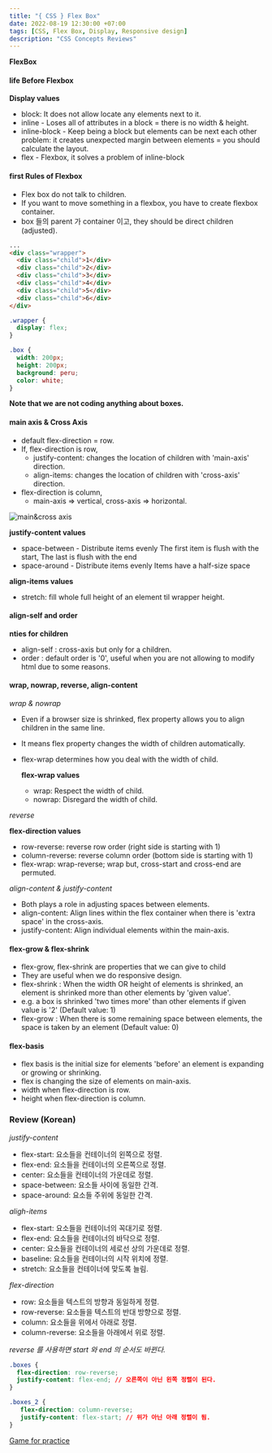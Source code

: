 ```yaml
---
title: "{ CSS } Flex Box"
date: 2022-08-19 12:30:00 +07:00
tags: [CSS, Flex Box, Display, Responsive design]
description: "CSS Concepts Reviews"
---
```


**FlexBox**

#### life Before Flexbox

**Display values**

- block: It does not allow locate any elements next to it.
- inline - Loses all of attributes in a block = there is no width & height.
- inline-block - Keep being a block but elements can be next each other
  problem: it creates unexpected margin between elements = you should calculate the layout.
- flex - Flexbox, it solves a problem of inline-block

#### first Rules of Flexbox

- Flex box do not talk to children.
- If you want to move something in a flexbox, you have to create flexbox container.
- box 들의 parent 가 container 이고, they should be direct children (adjusted).

```html
...
<div class="wrapper">
  <div class="child">1</div>
  <div class="child">2</div>
  <div class="child">3</div>
  <div class="child">4</div>
  <div class="child">5</div>
  <div class="child">6</div>
</div>
```

```css
.wrapper {
  display: flex;
}

.box {
  width: 200px;
  height: 200px;
  background: peru;
  color: white;
}
```

**Note that we are not coding anything about boxes.**

#### main axis & Cross Axis

- default flex-direction = row.
- If, flex-direction is row,
  - justify-content: changes the location of children with 'main-axis' direction.
  - align-items: changes the location of children with 'cross-axis' direction.
- flex-direction is column,
  - main-axis => vertical, cross-axis => horizontal.

![main&cross axis](https://user.oc-static.com/upload/2018/06/14/15289918022085_1.png)

**justify-content values**

- space-between - Distribute items evenly
  The first item is flush with the start,
  The last is flush with the end
- space-around - Distribute items evenly
  Items have a half-size space

**align-items values**

- stretch: fill whole full height of an element til wrapper height.

#### align-self and order

**nties for children**

- align-self : cross-axis but only for a children.
- order : default order is '0', useful when you are not allowing to modify html due to some reasons.

#### wrap, nowrap, reverse, align-content

<em>wrap & nowrap</em>

- Even if a browser size is shrinked, flex property allows you to align children in the same line.
- It means flex property changes the width of children automatically.
- flex-wrap determines how you deal with the width of child.

  **flex-wrap values**

  - wrap: Respect the width of child.
  - nowrap: Disregard the width of child.

<em>reverse</em>

**flex-direction values**

- row-reverse: reverse row order (right side is starting with 1)
- column-reverse: reverse column order (bottom side is starting with 1)
- flex-wrap: wrap-reverse;
  wrap but, cross-start and cross-end are permuted.

<em>align-content & justify-content</em>

- Both plays a role in adjusting spaces between elements.
- align-content: Align lines within the flex container when there is 'extra space' in the cross-axis.
- justify-content: Align individual elements within the main-axis.

#### flex-grow & flex-shrink

- flex-grow, flex-shrink are properties that we can give to child
- They are useful when we do responsive design.
- flex-shrink : When the width OR height of elements is shrinked, an element is shrinked more than other elements by 'given value'.
- e.g. a box is shrinked 'two times more' than other elements if given value is '2' (Default value: 1)
- flex-grow : When there is some remaining space between elements, the space is taken by an element (Default value: 0)

#### flex-basis

- flex basis is the initial size for elements 'before' an element is expanding or growing or shrinking.
- flex is changing the size of elements on main-axis.
- width when flex-direction is row.
- height when flex-direction is column.

### Review (Korean)

<em>justify-content</em>

- flex-start: 요소들을 컨테이너의 왼쪽으로 정렬.
- flex-end: 요소들을 컨테이너의 오른쪽으로 정렬.
- center: 요소들을 컨테이너의 가운데로 정렬.
- space-between: 요소들 사이에 동일한 간격.
- space-around: 요소들 주위에 동일한 간격.

<em>aligh-items</em>

- flex-start: 요소들을 컨테이너의 꼭대기로 정렬.
- flex-end: 요소들을 컨테이너의 바닥으로 정렬.
- center: 요소들을 컨테이너의 세로선 상의 가운데로 정렬.
- baseline: 요소들을 컨테이너의 시작 위치에 정렬.
- stretch: 요소들을 컨테이너에 맞도록 늘림.

<em>flex-direction</em>

- row: 요소들을 텍스트의 방향과 동일하게 정렬.
- row-reverse: 요소들을 텍스트의 반대 방향으로 정렬.
- column: 요소들을 위에서 아래로 정렬.
- column-reverse: 요소들을 아래에서 위로 정렬.

<em>reverse 를 사용하면 start 와 end 의 순서도 바뀐다.</em>

```css
.boxes {
  flex-direction: row-reverse;
  justify-content: flex-end; // 오른쪽이 아닌 왼쪽 정렬이 된다.
}

.boxes_2 {
   flex-direction: column-reverse;
   justify-content: flex-start; // 위가 아닌 아래 정렬이 됨.
}
```

[Game for practice](https://flexboxfroggy.com/#ko)
